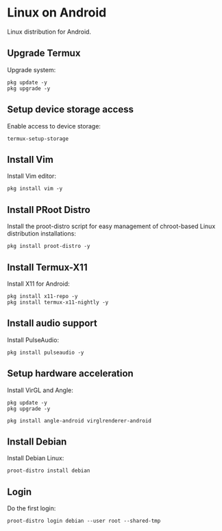 # Linux on Android
Linux distribution for Android.

## Upgrade Termux
Upgrade system:
```
pkg update -y
pkg upgrade -y
```

## Setup device storage access
Enable access to device storage:
```
termux-setup-storage
```

## Install Vim
Install Vim editor:
```
pkg install vim -y
```

## Install PRoot Distro
Install the proot-distro script for easy management of chroot-based Linux distribution installations:
```
pkg install proot-distro -y
```

## Install Termux-X11
Install X11 for Android:
```
pkg install x11-repo -y
pkg install termux-x11-nightly -y
```

## Install audio support
Install PulseAudio:
```
pkg install pulseaudio -y
```

## Setup hardware acceleration
Install VirGL and Angle:
```
pkg update -y
pkg upgrade -y

pkg install angle-android virglrenderer-android
```

## Install Debian
Install Debian Linux:
```
proot-distro install debian
```

## Login
Do the first login:
```
proot-distro login debian --user root --shared-tmp
```

